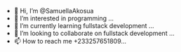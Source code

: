 - 👋 Hi, I’m @SamuellaAkosua
- 👀 I’m interested in programming ...
- 🌱 I’m currently learning fullstack development ...
- 💞️ I’m looking to collaborate on fullstack development ...
- 📫 How to reach me +233257651809...

<!---
SamuellaAkosua/SamuellaAkosua is a ✨ special ✨ repository because its `README.md` (this file) appears on your GitHub profile.
You can click the Preview link to take a look at your changes.
--->
